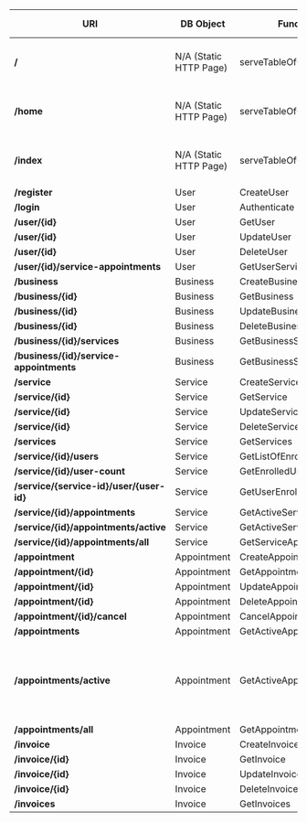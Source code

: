 | **URI**                                 | **DB Object**          | **Function Called**            | **Request Type** | **Description **                                 |
|-----------------------------------------|------------------------|--------------------------------|------------------|--------------------------------------------------|
| **/**                                   | N/A (Static HTTP Page) | serveTableOfContents           | GET              | Backend / API reference links and documentation  |
| **/home**                               | N/A (Static HTTP Page) | serveTableOfContents           | GET              | Backend / API reference links and documentation  |
| **/index**                              | N/A (Static HTTP Page) | serveTableOfContents           | GET              | Backend / API reference links and documentation  |
| **/register**                           | User                   | CreateUser                     | POST             |                                                  |
| **/login**                              | User                   | Authenticate                   | POST             |                                                  |
| **/user/{id}**                          | User                   | GetUser                        | GET              |                                                  |
| **/user/{id}**                          | User                   | UpdateUser                     | PUT              |                                                  |
| **/user/{id}**                          | User                   | DeleteUser                     | DELETE           |                                                  |
| **/user/{id}/service-appointments**     | User                   | GetUserServiceAppointments     | GET              |                                                  |
| **/business**                           | Business               | CreateBusiness                 | POST             |                                                  |
| **/business/{id}**                      | Business               | GetBusiness                    | GET              |                                                  |
| **/business/{id}**                      | Business               | UpdateBusiness                 | PUT              |                                                  |
| **/business/{id}**                      | Business               | DeleteBusiness                 | DELETE           |                                                  |
| **/business/{id}/services**             | Business               | GetBusinessServices            | GET              |                                                  |
| **/business/{id}/service-appointments** | Business               | GetBusinessServiceAppointments | GET              |                                                  |
| **/service**                            | Service                | CreateService                  | POST             |                                                  |
| **/service/{id}**                       | Service                | GetService                     | GET              |                                                  |
| **/service/{id}**                       | Service                | UpdateService                  | PUT              |                                                  |
| **/service/{id}**                       | Service                | DeleteService                  | DELETE           |                                                  |
| **/services**                            | Service     | GetServices                  | GET    |                                                                                 |
| **/service/{id}/users**                  | Service     | GetListOfEnrolledUsers       | GET    |                                                                                 |
| **/service/{id}/user-count**             | Service     | GetEnrolledUsersCount        | GET    |                                                                                 |
| **/service/{service-id}/user/{user-id}** | Service     | GetUserEnrolledStatus        | GET    |                                                                                 |
| **/service/{id}/appointments**           | Service     | GetActiveServiceAppointments | GET    |                                                                                 |
| **/service/{id}/appointments/active**    | Service     | GetActiveServiceAppointments | GET    |                                                                                 |
| **/service/{id}/appointments/all**       | Service     | GetServiceAppointments       | GET    |                                                                                 |
| **/appointment**                         | Appointment | CreateAppointment            | POST   |                                                                                 |
| **/appointment/{id}**                    | Appointment | GetAppointment               | GET    |                                                                                 |
| **/appointment/{id}**                    | Appointment | UpdateAppointment            | UPDATE |                                                                                 |
| **/appointment/{id}**                    | Appointment | DeleteAppointment            | DELETE |                                                                                 |
| **/appointment/{id}/cancel**             | Appointment | CancelAppointment            | POST   |                                                                                 |
| **/appointments**                        | Appointment | GetActiveAppointments        | GET    |                                                                                 |
| **/appointments/active**                 | Appointment | GetActiveAppointments        | GET    | Same as /appointments, just added for consistent naming convention alternative  |
| **/appointments/all**                    | Appointment | GetAppointments              | GET    |                                                                                 |
| **/invoice**                             | Invoice     | CreateInvoice                | POST   |                                                                                 |
| **/invoice/{id}**                        | Invoice     | GetInvoice                   | GET    |                                                                                 |
| **/invoice/{id}**                        | Invoice     | UpdateInvoice                | UPDATE |                                                                                 |
| **/invoice/{id}**                        | Invoice     | DeleteInvoice                | DELETE |                                                                                 |
| **/invoices**                            | Invoice     | GetInvoices                  | GET    |                                                                                 |
